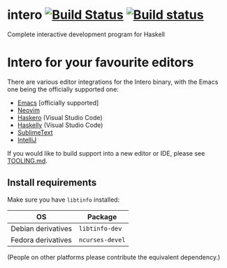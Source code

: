 # intero [![Build Status](https://travis-ci.org/chrisdone/intero.svg)](https://travis-ci.org/chrisdone/intero) [![Build status](https://ci.appveyor.com/api/projects/status/23bdffi0bmycxn50?svg=true)](https://ci.appveyor.com/project/chrisdone/intero)

Complete interactive development program for Haskell

# Intero for your favourite editors

There are various editor integrations for the Intero binary, with the
Emacs one being the officially supported one:

* [Emacs](https://github.com/chrisdone/intero/blob/master/EMACS.md) [officially supported]
* [Neovim](https://github.com/parsonsmatt/intero-neovim)
* [Haskero](https://gitlab.com/vannnns/haskero) (Visual Studio Code)
* [Haskelly](https://github.com/haskelly-dev/Haskelly) (Visual Studio Code)
* [SublimeText](https://github.com/dariusf/sublime-intero)
* [IntelliJ](https://plugins.jetbrains.com/plugin/8258-intellij-haskell)

If you would like to build support into a new editor or IDE, please see
[TOOLING.md](https://github.com/commercialhaskell/intero/blob/master/TOOLING.md).

## Install requirements

Make sure you have `libtinfo` installed:

OS | Package
--- | ---
Debian derivatives | `libtinfo-dev`
Fedora derivatives | `ncurses-devel`

(People on other platforms please contribute the equivalent
dependency.)
